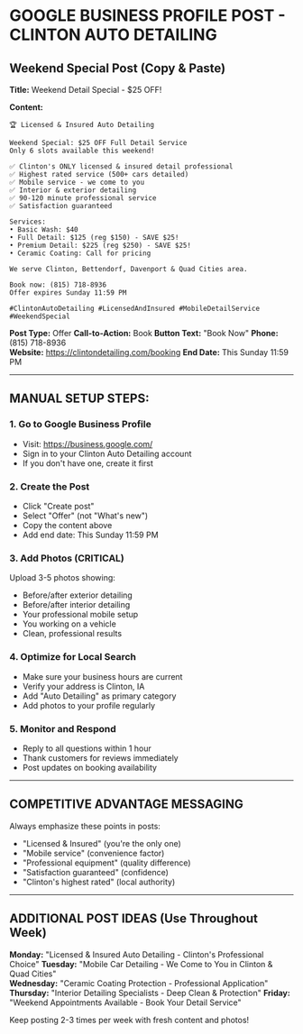 # GOOGLE BUSINESS PROFILE POST - CLINTON AUTO DETAILING

## Weekend Special Post (Copy & Paste)

**Title:** Weekend Detail Special - $25 OFF!

**Content:**
```
🏆 Licensed & Insured Auto Detailing

Weekend Special: $25 OFF Full Detail Service
Only 6 slots available this weekend!

✅ Clinton's ONLY licensed & insured detail professional  
✅ Highest rated service (500+ cars detailed)
✅ Mobile service - we come to you
✅ Interior & exterior detailing  
✅ 90-120 minute professional service
✅ Satisfaction guaranteed

Services:
• Basic Wash: $40
• Full Detail: $125 (reg $150) - SAVE $25!
• Premium Detail: $225 (reg $250) - SAVE $25!
• Ceramic Coating: Call for pricing

We serve Clinton, Bettendorf, Davenport & Quad Cities area.

Book now: (815) 718-8936
Offer expires Sunday 11:59 PM

#ClintonAutoDetailing #LicensedAndInsured #MobileDetailService #WeekendSpecial
```

**Post Type:** Offer
**Call-to-Action:** Book
**Button Text:** "Book Now"
**Phone:** (815) 718-8936  
**Website:** https://clintondetailing.com/booking
**End Date:** This Sunday 11:59 PM

---

## MANUAL SETUP STEPS:

### 1. Go to Google Business Profile
- Visit: https://business.google.com/
- Sign in to your Clinton Auto Detailing account
- If you don't have one, create it first

### 2. Create the Post
- Click "Create post" 
- Select "Offer" (not "What's new")
- Copy the content above
- Add end date: This Sunday 11:59 PM

### 3. Add Photos (CRITICAL)
Upload 3-5 photos showing:
- Before/after exterior detailing
- Before/after interior detailing  
- Your professional mobile setup
- You working on a vehicle
- Clean, professional results

### 4. Optimize for Local Search
- Make sure your business hours are current
- Verify your address is Clinton, IA
- Add "Auto Detailing" as primary category
- Add photos to your profile regularly

### 5. Monitor and Respond
- Reply to all questions within 1 hour
- Thank customers for reviews immediately
- Post updates on booking availability

---

## COMPETITIVE ADVANTAGE MESSAGING

Always emphasize these points in posts:
- "Licensed & Insured" (you're the only one)
- "Mobile service" (convenience factor)
- "Professional equipment" (quality difference)
- "Satisfaction guaranteed" (confidence)
- "Clinton's highest rated" (local authority)

---

## ADDITIONAL POST IDEAS (Use Throughout Week)

**Monday:** "Licensed & Insured Auto Detailing - Clinton's Professional Choice"
**Tuesday:** "Mobile Car Detailing - We Come to You in Clinton & Quad Cities"  
**Wednesday:** "Ceramic Coating Protection - Professional Application"
**Thursday:** "Interior Detailing Specialists - Deep Clean & Protection"
**Friday:** "Weekend Appointments Available - Book Your Detail Service"

Keep posting 2-3 times per week with fresh content and photos!